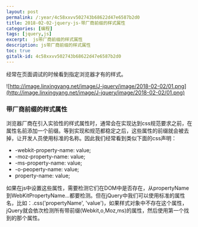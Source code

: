 ```yaml
---
layout: post
permalink: /:year/4c58xxvv502743b68622d47e6587b2d0
title: 2018-02-02-jquery-js-带厂商前缀的样式属性
categories: [编程]
tags: [jquery,js]
excerpt:  js带厂商前缀的样式属性
description: js带厂商前缀的样式属性
toc: true
gitalk-id: 4c58xxvv502743b68622d47e6587b2d0
---
```


经常在页面调试的时候看到指定浏览器才有的样式。

![http://image.linxingyang.net/image/J-jquery/image/2018-02-02/01.png](http://image.linxingyang.net/image/J-jquery/image/2018-02-02/01.png)

### 带厂商前缀的样式属性

浏览器厂商在引入实验性的样式属性时，通常会在实现达到css规范要求之前，在属性名前添加一个前缀。等到实现和规范都稳定之后，这些属性的前缀就会被去掉，让开发人员使用标准的名称。因此我们经常看到类似下面的css声明：
* -webkit-property-name: value;
* -moz-property-name: value;
* -ms-property-name: value;
* -o-peoperty-name: value;
* property-name: value;

如果在js中设置这些属性，需要检测它们在DOM中是否存在，从propertyName到WebKitPropertyName...都要检测。但在jQuery中我们可以使用标准的属性名，比如：.css('propertyName', 'value')，如果样式对象中不存在这个属性，jQuery就会依次检测所有带前缀(Webkit,o,Moz,ms)的属性，然后使用第一个找到的那个属性。
